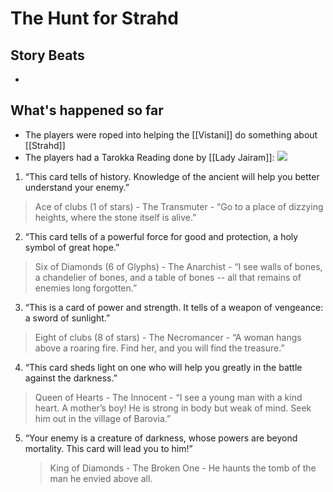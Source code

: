 # The Hunt for Strahd
## Story Beats
* 

## What's happened so far
* The players were roped into helping the [[Vistani]] do something about [[Strahd]]
* The players had a Tarokka Reading done by [[Lady Jairam]]:
![](https://lh4.googleusercontent.com/n4UfnO2cwOTWvlpAbWyPFeyUHN8JsucIBCZH9yVrfz-B05Ovp9b1UJMhxFOcSz2Lybl7bGEOM0iz5TMTxUGlo8fW_NIXxXKITse-VO8BQ8U10yxBYz2tXm56wRQaXXVhbcfl2DxE)

1.  “This card tells of history. Knowledge of the ancient will help you better understand your enemy.”  
      
   > Ace of clubs (1 of stars) - The Transmuter - “Go to a place of dizzying heights, where the stone itself is alive.”  
   
2.  “This card tells of a powerful force for good and protection, a holy symbol of great hope.”  
      
   > Six of Diamonds (6 of Glyphs) - The Anarchist - “I see walls of bones, a chandelier of bones, and a table of bones -- all that remains of enemies long forgotten.”  
    
3.  “This is a card of power and strength. It tells of a weapon of vengeance: a sword of sunlight.”  
      
  >  Eight of clubs (8 of stars) - The Necromancer - “A woman hangs above a roaring fire. Find her, and you will find the treasure.”    
    
4.  “This card sheds light on one who will help you greatly in the battle against the darkness.”  
      
 >   Queen of Hearts - The Innocent - “I see a young man with a kind heart. A mother’s boy! He is strong in body but weak of mind. Seek him out in the village of Barovia.”    
    
5.  “Your enemy is a creature of darkness, whose powers are beyond mortality. This card will lead you to him!”  
      
    > King of Diamonds - The Broken One - He haunts the tomb of the man he envied above all.
    